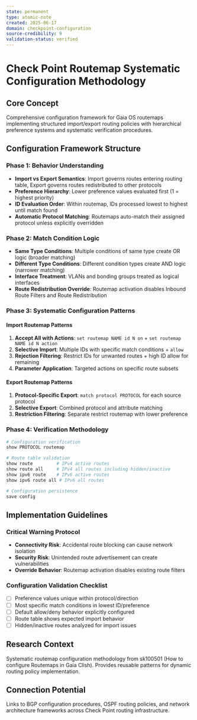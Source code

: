 ```yaml
---
state: permanent
type: atomic-note
created: 2025-06-17
domain: checkpoint-configuration
source-credibility: 9
validation-status: verified
---
```


# Check Point Routemap Systematic Configuration Methodology

## Core Concept

Comprehensive configuration framework for Gaia OS routemaps implementing structured import/export routing policies with hierarchical preference systems and systematic verification procedures.

## Configuration Framework Structure

### Phase 1: Behavior Understanding
- **Import vs Export Semantics**: Import governs routes entering routing table, Export governs routes redistributed to other protocols
- **Preference Hierarchy**: Lower preference values evaluated first (1 = highest priority)
- **ID Evaluation Order**: Within routemap, IDs processed lowest to highest until match found
- **Automatic Protocol Matching**: Routemaps auto-match their assigned protocol unless explicitly overridden

### Phase 2: Match Condition Logic
- **Same Type Conditions**: Multiple conditions of same type create OR logic (broader matching)
- **Different Type Conditions**: Different condition types create AND logic (narrower matching)
- **Interface Treatment**: VLANs and bonding groups treated as logical interfaces
- **Route Redistribution Override**: Routemap activation disables Inbound Route Filters and Route Redistribution

### Phase 3: Systematic Configuration Patterns

#### Import Routemap Patterns
1. **Accept All with Actions**: `set routemap NAME id N on` + `set routemap NAME id N action`
2. **Selective Import**: Multiple IDs with specific match conditions + `allow`
3. **Rejection Filtering**: Restrict IDs for unwanted routes + high ID allow for remaining
4. **Parameter Application**: Targeted actions on specific route subsets

#### Export Routemap Patterns
1. **Protocol-Specific Export**: `match protocol PROTOCOL` for each source protocol
2. **Selective Export**: Combined protocol and attribute matching
3. **Restriction Filtering**: Separate restrict routemap with lower preference

### Phase 4: Verification Methodology
```bash
# Configuration verification
show PROTOCOL routemap

# Route table validation
show route         # IPv4 active routes
show route all     # IPv4 all routes including hidden/inactive
show ipv6 route    # IPv6 active routes
show ipv6 route all # IPv6 all routes

# Configuration persistence
save config
```

## Implementation Guidelines

### Critical Warning Protocol
- **Connectivity Risk**: Accidental route blocking can cause network isolation
- **Security Risk**: Unintended route advertisement can create vulnerabilities
- **Override Behavior**: Routemap activation disables existing route filters

### Configuration Validation Checklist
- [ ] Preference values unique within protocol/direction
- [ ] Most specific match conditions in lowest ID/preference
- [ ] Default allow/deny behavior explicitly configured
- [ ] Route table shows expected import behavior
- [ ] Hidden/inactive routes analyzed for import issues

## Research Context

Systematic routemap configuration methodology from sk100501 (How to configure Routemaps in Gaia Clish). Provides reusable patterns for dynamic routing policy implementation.

## Connection Potential

Links to BGP configuration procedures, OSPF routing policies, and network architecture frameworks across Check Point routing infrastructure.